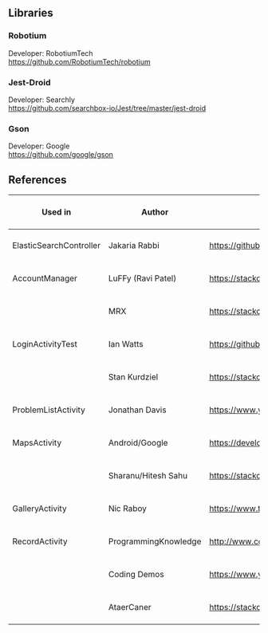 ## Libraries
### Robotium
Developer: RobotiumTech  
https://github.com/RobotiumTech/robotium 

### Jest-Droid  
Developer: Searchly  
https://github.com/searchbox-io/Jest/tree/master/jest-droid  

### Gson
Developer: Google  
https://github.com/google/gson  
   
## References 
|Used in |Author  |Link   | Date First Used  |
|---|---|---|---|
|ElasticSearchController|Jakaria Rabbi  |https://github.com/Jakaria08/lonelyTwitter/blob/elasticsearch/app/src/main/java/ca/ualberta/cs/lonelytwitter/ElasticsearchTweetController.java | Nov. 6, 2018  |  
|AccountManager | LuFFy (Ravi Patel)   | https://stackoverflow.com/questions/6119722/how-to-check-edittexts-text-is-email-address-or-not | Nov. 10, 2018 |
|   | MRX  | https://stackoverflow.com/questions/44773940/check-internet-connection-android  | Nov. 10, 2018   |
|LoginActivityTest|Ian Watts|https://github.com/ta301-ks/lonelyTwitter/blob/lab7UI/app/src/androidTest/java/ca/ualberta/cs/lonelytwitter/LonelyTwitterActivityTest.java|Nov. 14, 2018|
|   |Stan Kurdziel|https://stackoverflow.com/questions/28960898/getting-context-in-androidtestcase-or-instrumentationtestcase-in-android-studio|Nov. 10, 2018|  
|ProblemListActivity|Jonathan Davis| https://www.youtube.com/watch?v=ZEEYYvVwJGY|Nov. 13, 2018|
|MapsActivity|Android/Google|https://developer.android.com/training/location/retrieve-current|Nov. 24, 2018|
|   |Sharanu/Hitesh Sahu|https://stackoverflow.com/questions/17143129/add-marker-on-android-google-map-via-touch-or-tap|Nov. 24, 2018|
|GalleryActivity|Nic Raboy|https://www.thepolyglotdeveloper.com/2015/05/make-a-gallery-like-image-grid-using-native-android/|Dec. 1, 2018|
|RecordActivity|ProgrammingKnowledge|http://www.codebind.com/android-tutorials-and-examples/android-studio-android-alert-dialog-example/|Nov. 27, 2018|
|   |Coding Demos|https://www.youtube.com/watch?v=plnLs6aST1M&t=287s|Nov. 27, 2018|
|   |AtaerCaner|https://stackoverflow.com/questions/42703266/how-to-send-data-from-an-activity-to-a-custom-dialog-which-extends-dialog-fragme|Nov. 27, 2018|



